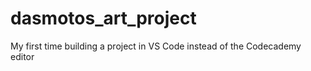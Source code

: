# dasmotos_art_project
 My first time building a project in VS Code instead of the Codecademy editor
